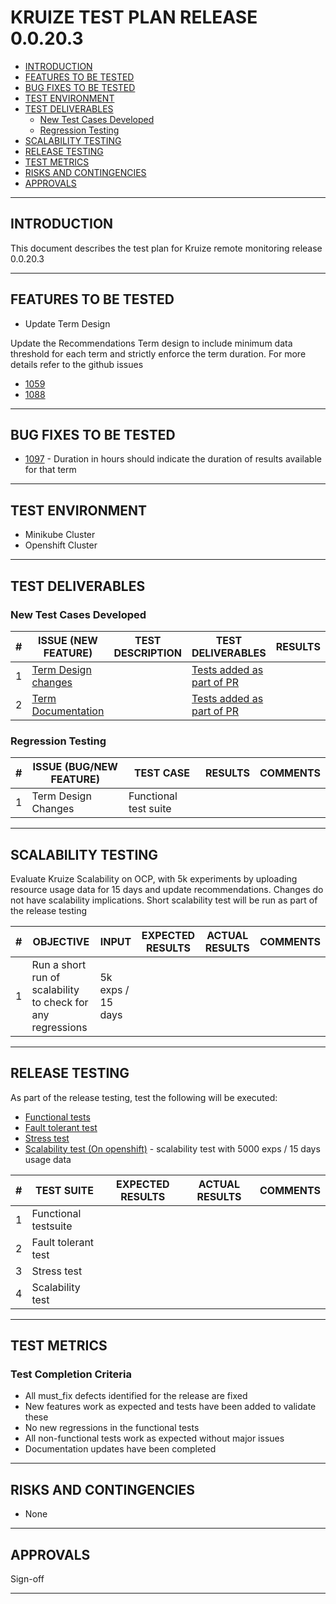 # KRUIZE TEST PLAN RELEASE 0.0.20.3

- [INTRODUCTION](#introduction)
- [FEATURES TO BE TESTED](#features-to-be-tested)
- [BUG FIXES TO BE TESTED](#bug-fixes-to-be-tested)
- [TEST ENVIRONMENT](#test-environment)
- [TEST DELIVERABLES](#test-deliverables)
   - [New Test Cases Developed](#new-test-cases-developed)
   - [Regression Testing](#regresion-testing)
- [SCALABILITY TESTING](#scalability-testing)
- [RELEASE TESTING](#release-testing)
- [TEST METRICS](#test-metrics)
- [RISKS AND CONTINGENCIES](#risks-and-contingencies)
- [APPROVALS](#approvals)

-----

## INTRODUCTION

This document describes the test plan for Kruize remote monitoring release 0.0.20.3

----

## FEATURES TO BE TESTED
* Update Term Design 

Update the Recommendations Term design to include minimum data threshold for each term and strictly enforce the term duration.
For more details refer to the github issues

* [1059](https://github.com/kruize/autotune/issues/1059)
* [1088](https://github.com/kruize/autotune/issues/1088)

------

## BUG FIXES TO BE TESTED
* [1097](https://github.com/kruize/autotune/issues/1097) - Duration in hours should indicate the duration of results available for that term

---

## TEST ENVIRONMENT

* Minikube Cluster
* Openshift Cluster 

---

## TEST DELIVERABLES

### New Test Cases Developed

| #   | ISSUE (NEW FEATURE) | TEST DESCRIPTION | TEST DELIVERABLES | RESULTS | COMMENTS |
| --- | --------- | ---------------- | ----------------- |  -----  | --- |
| 1   |  [Term Design changes](https://github.com/kruize/autotune/issues/1059) |       |[Tests added as part of PR](https://github.com/kruize/autotune/pull/1081) |  |  |
| 2   |  [Term Documentation](https://github.com/kruize/autotune/issues/1088) |       |[Tests added as part of PR](https://github.com/kruize/autotune/pull/1096) |  |  |

### Regression Testing

| #   | ISSUE (BUG/NEW FEATURE) |  TEST CASE | RESULTS | COMMENTS |
| --- | --------- | ---------------- | -------- | --- |
| 1   | Term Design Changes | Functional test suite | | |

---

## SCALABILITY TESTING

Evaluate Kruize Scalability on OCP, with 5k experiments by uploading resource usage data for 15 days and update recommendations.
Changes do not have scalability implications. Short scalability test will be run as part of the release testing

| #   | OBJECTIVE | INPUT | EXPECTED RESULTS |  ACTUAL RESULTS   | COMMENTS |
| --- | --------- | ----- | ---------------- | ----------------- | -------  |
| 1   |  Run a short run of scalability to check for any regressions |  5k exps / 15 days     |  |  |  |

----
## RELEASE TESTING

As part of the release testing, test the following will be executed:
- [Functional tests](/tests/scripts/remote_monitoring_tests/Remote_monitoring_tests.md)
- [Fault tolerant test](/tests/scripts/remote_monitoring_tests/fault_tolerant_tests.md)
- [Stress test](/tests/scripts/remote_monitoring_tests/README.md)
- [Scalability test (On openshift)](/tests/scripts/remote_monitoring_tests/scalability_test.md) - scalability test with 5000 exps / 15 days usage data

| #   | TEST SUITE | EXPECTED RESULTS | ACTUAL RESULTS | COMMENTS |
| --- | ---------- | ---------------- | -------------- | -------- | 
| 1   |  Functional testsuite |               |                |     |
| 2   |  Fault tolerant test  |               |                |      |
| 3   |  Stress test          |               |                |      |
| 4   |  Scalability test     |               |                |      |


---

## TEST METRICS

### Test Completion Criteria

* All must_fix defects identified for the release are fixed
* New features work as expected and tests have been added to validate these
* No new regressions in the functional tests
* All non-functional tests work as expected without major issues
* Documentation updates have been completed

----

## RISKS AND CONTINGENCIES

* None

----
## APPROVALS

Sign-off

----

